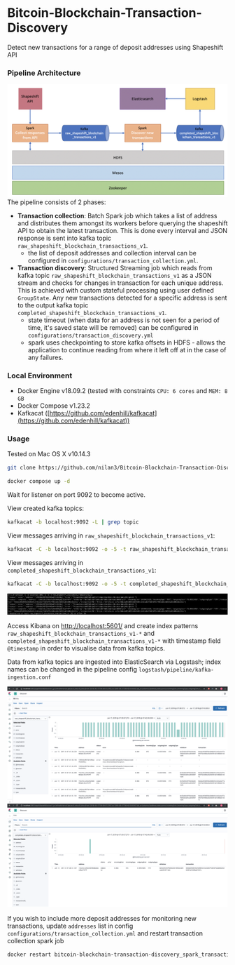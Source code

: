 
# Bitcoin-Blockchain-Transaction-Discovery
Detect new transactions for a range of deposit addresses using Shapeshift API

### Pipeline Architecture
![alt text](https://raw.githubusercontent.com/nilan3/Bitcoin-Blockchain-Transaction-Discovery/master/pipeline-architecture.png)
The pipeline consists of 2 phases:
- **Transaction collection**: Batch Spark job which takes a list of address and distributes them amongst its workers before querying the shapeshift API to obtain the latest transaction. This is done every interval and JSON response is sent into kafka topic `raw_shapeshift_blockchain_transactions_v1`.
	- the list of deposit addresses and collection interval can be configured in `configurations/transaction_collection.yml`.
- **Transaction discovery**: Structured Streaming job which reads from kafka topic `raw_shapeshift_blockchain_transactions_v1` as a JSON stream and checks for changes in transaction for each unique address. This is achieved with custom stateful processing using user defined `GroupState`. Any new transactions detected for a specific address is sent to the output kafka topic `completed_shapeshift_blockchain_transactions_v1`.
	- state timeout (when data for an address is not seen for a period of time, it's saved state will be removed) can be configured in `configurations/transaction_discovery.yml`
	- spark uses checkpointing to store kafka offsets in HDFS - allows the application to continue reading from where it left off at in the case of any failures.

### Local Environment
- Docker Engine v18.09.2 (tested with constraints `CPU: 6 cores` and `MEM: 8 GB`
- Docker Compose v1.23.2
- Kafkacat ([https://github.com/edenhill/kafkacat](https://github.com/edenhill/kafkacat))

### Usage
Tested on Mac OS X v10.14.3
```bash
git clone https://github.com/nilan3/Bitcoin-Blockchain-Transaction-Discovery.git
```
```bash
docker compose up -d
```
Wait for listener on port 9092 to become active.

View created kafka topics:
```bash
kafkacat -b localhost:9092 -L | grep topic
```
View messages arriving in `raw_shapeshift_blockchain_transactions_v1`:
```bash
kafkacat -C -b localhost:9092 -o -5 -t raw_shapeshift_blockchain_transactions_v1
```
View messages arriving in `completed_shapeshift_blockchain_transactions_v1`:
```bash
kafkacat -C -b localhost:9092 -o -5 -t completed_shapeshift_blockchain_transactions_v1
```
![alt text](https://raw.githubusercontent.com/nilan3/Bitcoin-Blockchain-Transaction-Discovery/master/kafkacat.png)

Access Kibana on [http://localhost:5601/](http://localhost:5601/) and create index patterns `raw_shapeshift_blockchain_transactions_v1-*` and `completed_shapeshift_blockchain_transactions_v1-*` with timestamp field `@timestamp` in order to visualise data from kafka topics.

Data from kafka topics are ingested into ElasticSearch via Logstash; index names can be changed in the pipeline config `logstash/pipeline/kafka-ingestion.conf`

![alt text](https://raw.githubusercontent.com/nilan3/Bitcoin-Blockchain-Transaction-Discovery/master/transaction_collection.png)
![alt text](https://raw.githubusercontent.com/nilan3/Bitcoin-Blockchain-Transaction-Discovery/master/transaction_discovery.png)

If you wish to include more deposit addresses for monitoring new transactions, update `addresses` list in config `configurations/transaction_collection.yml` and restart transaction collection spark job

```bash
docker restart bitcoin-blockchain-transaction-discovery_spark_transaction_collection_1
```
